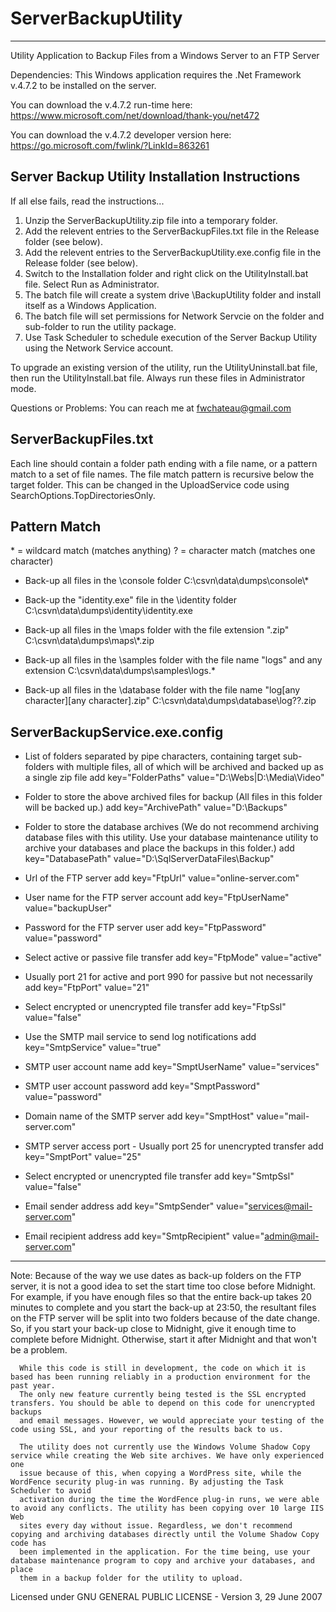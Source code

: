 
# ServerBackupUtility
  -------------------

Utility Application to Backup Files from a Windows Server to an FTP Server

Dependencies: This Windows application requires the .Net Framework v.4.7.2 to be installed on the server.

You can download the v.4.7.2 run-time here:
https://www.microsoft.com/net/download/thank-you/net472

You can download the v.4.7.2 developer version here:
https://go.microsoft.com/fwlink/?LinkId=863261


Server Backup Utility Installation Instructions
-----------------------------------------------
If all else fails, read the instructions...

1) Unzip the ServerBackupUtility.zip file into a temporary folder.
2) Add the relevent entries to the ServerBackupFiles.txt file in the Release folder (see below).
3) Add the relevent entries to the ServerBackupUtility.exe.config file in the Release folder (see below).
4) Switch to the Installation folder and right click on the UtilityInstall.bat file. Select Run as Administrator.
5) The batch file will create a system drive \BackupUtility folder and install itself as a Windows Application.
6) The batch file will set permissions for Network Servcie on the folder and sub-folder to run the utility package.
7) Use Task Scheduler to schedule execution of the Server Backup Utility using the Network Service account.


To upgrade an existing version of the utility, run the UtilityUninstall.bat file,
then run the UtilityInstall.bat file. Always run these files in Administrator mode.

Questions or Problems: You can reach me at fwchateau@gmail.com


ServerBackupFiles.txt
---------------------

Each line should contain a folder path ending with a file name, or a pattern match to a set of file names.
The file match pattern is recursive below the target folder. This can be changed in the UploadService code
using SearchOptions.TopDirectoriesOnly.

Pattern Match
---------------------
\* = wildcard match (matches anything)
? = character match (matches one character)

- Back-up all files in the \console folder
	C:\csvn\data\dumps\console\\*

- Back-up the "identity.exe" file in the \identity folder
	C:\csvn\data\dumps\identity\identity.exe

- Back-up all files in the \maps folder with the file extension ".zip"
	C:\csvn\data\dumps\maps\\*.zip

- Back-up all files in the \samples folder with the file name "logs" and any extension
	C:\csvn\data\dumps\samples\logs.*

- Back-up all files in the \database folder with the file name "log[any character][any character].zip"
	C:\csvn\data\dumps\database\log??.zip


ServerBackupService.exe.config
------------------------------

- List of folders separated by pipe characters, containing target sub-folders with multiple files,
  all of which will be archived and backed up as a single zip file
	add key="FolderPaths" value="D:\Webs|D:\Media\Video"

- Folder to store the above archived files for backup (All files in this folder will be backed up.)
	add key="ArchivePath" value="D:\Backups"
   
- Folder to store the database archives (We do not recommend archiving database files with this utility.
  Use your database maintenance utility to archive your databases and place the backups in this folder.)
	add key="DatabasePath" value="D:\SqlServerDataFiles\Backup"

- Url of the FTP server
	add key="FtpUrl" value="online-server.com"

- User name for the FTP server account
	add key="FtpUserName" value="backupUser"

- Password for the FTP server user
	add key="FtpPassword" value="password"

- Select active or passive file transfer
	add key="FtpMode" value="active"

- Usually port 21 for active and port 990 for passive but not necessarily
	add key="FtpPort" value="21"

- Select encrypted or unencrypted file transfer
	add key="FtpSsl" value="false"

- Use the SMTP mail service to send log notifications
	add key="SmtpService" value="true"

- SMTP user account name
	add key="SmptUserName" value="services"

- SMTP user account password
	add key="SmptPassword" value="password"

- Domain name of the SMTP server
	add key="SmptHost" value="mail-server.com"

- SMTP server access port - Usually port 25 for unencrypted transfer
	add key="SmptPort" value="25"

- Select encrypted or unencrypted file transfer
	add key="SmtpSsl" value="false"

- Email sender address
	add key="SmtpSender" value="services@mail-server.com"

- Email recipient address
	add key="SmtpRecipient" value="admin@mail-server.com"

-----------------------

Note: Because of the way we use dates as back-up folders on the FTP server, it is not a good idea to set the start time too close before Midnight.
      For example, if you have enough files so that the entire back-up takes 20 minutes to complete and you start the back-up at 23:50,
      the resultant files on the FTP server will be split into two folders because of the date change. So, if you start your back-up close to Midnight,
      give it enough time to complete before Midnight. Otherwise, start it after Midnight and that won't be a problem.

	  While this code is still in development, the code on which it is based has been running reliably in a production environment for the past year.
	  The only new feature currently being tested is the SSL encrypted transfers. You should be able to depend on this code for unencrypted backups
	  and email messages. However, we would appreciate your testing of the code using SSL, and your reporting of the results back to us.

	  The utility does not currently use the Windows Volume Shadow Copy service while creating the Web site archives. We have only experienced one
	  issue because of this, when copying a WordPress site, while the WordFence security plug-in was running. By adjusting the Task Scheduler to avoid
	  activation during the time the WordFence plug-in runs, we were able to avoid any conflicts. The utility has been copying over 10 large IIS Web
	  sites every day without issue. Regardless, we don't recommend copying and archiving databases directly until the Volume Shadow Copy code has
	  been implemented in the application. For the time being, use your database maintenance program to copy and archive your databases, and place
	  them in a backup folder for the utility to upload.

Licensed under GNU GENERAL PUBLIC LICENSE - Version 3, 29 June 2007
